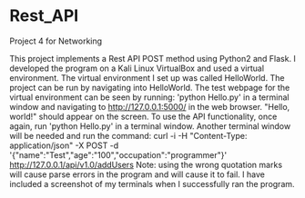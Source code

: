 # Rest_API
Project 4 for Networking

This project implements a Rest API POST method using Python2 and Flask. I developed the program on a Kali Linux VirtualBox and used a virtual environment. The virtual environment I set up was called HelloWorld.
The project can be run by navigating into HelloWorld. The test webpage for the virtual environment can be seen by running: 'python Hello.py' in a terminal window and navigating to http://127.0.0.1:5000/ in the web browser. "Hello, world!" should appear on the screen. 
To use the API functionality, once again, run 'python Hello.py' in a terminal window. Another terminal window will be needed and run the command:
  curl -i -H "Content-Type: application/json" -X POST -d '{"name":"Test","age":"100","occupation":"programmer"}' http://127.0.0.1/api/v1.0/addUsers
Note: using the wrong quotation marks will cause parse errors in the program and will cause it to fail. I have included a screenshot of my terminals when I successfully ran the program. 
